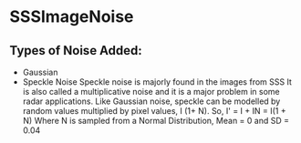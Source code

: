 # SSSImageNoise


## Types of Noise Added:

- Gaussian 
- Speckle Noise 
Speckle noise is majorly found in the images from SSS 
It is also called a multiplicative noise and it is a major problem in some radar
applications. Like Gaussian noise, speckle can be modelled by random values
multiplied by pixel values, I (1+ N). So,
I' = I + IN = I(1 + N) 
Where N is sampled from a Normal Distribution, Mean = 0 and SD = 0.04 
